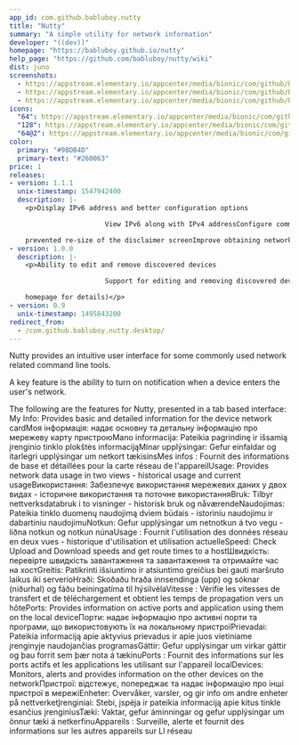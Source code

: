 ```yaml
---
app_id: com.github.babluboy.nutty
title: "Nutty"
summary: "A simple utility for network information"
developer: "((dev))"
homepage: "https://babluboy.github.io/nutty"
help_page: "https://github.com/babluboy/nutty/wiki"
dist: juno
screenshots:
  - https://appstream.elementary.io/appcenter/media/bionic/com/github/babluboy.nutty/614E4FDE7514260E2CF305712261C8CB/screenshots/image-1_orig.png
  - https://appstream.elementary.io/appcenter/media/bionic/com/github/babluboy.nutty/614E4FDE7514260E2CF305712261C8CB/screenshots/image-2_orig.png
  - https://appstream.elementary.io/appcenter/media/bionic/com/github/babluboy.nutty/614E4FDE7514260E2CF305712261C8CB/screenshots/image-3_orig.png
icons:
  "64": https://appstream.elementary.io/appcenter/media/bionic/com/github/babluboy.nutty/614E4FDE7514260E2CF305712261C8CB/icons/64x64/com.github.babluboy.nutty_com.github.babluboy.nutty.png
  "128": https://appstream.elementary.io/appcenter/media/bionic/com/github/babluboy.nutty/614E4FDE7514260E2CF305712261C8CB/icons/128x128/com.github.babluboy.nutty_com.github.babluboy.nutty.png
  "64@2": https://appstream.elementary.io/appcenter/media/bionic/com/github/babluboy.nutty/614E4FDE7514260E2CF305712261C8CB/icons/64x64@2/com.github.babluboy.nutty_com.github.babluboy.nutty.png
color:
  primary: "#9BDB4D"
  primary-text: "#260063"
price: 1
releases:
- version: 1.1.1
  unix-timestamp: 1547942400
  description: |-
    <p>Display IPv6 address and better configuration options

                        View IPv6 along with IPv4 addressConfigure commands for non elementary OS distrosFix a bug which

    prevented re-size of the disclaimer screenImprove obtaining network details with use of ip command instead of the ifconfig one</p>
- version: 1.0.0
  description: |-
    <p>Ability to edit and remove discovered devices

                        Support for editing and removing discovered devicesA shiny new icon and brandingNew shortcuts (check

    homepage for details)</p>
- version: 0.9
  unix-timestamp: 1495843200
redirect_from:
  - /com.github.babluboy.nutty.desktop/
---
```


<p>Nutty provides an intuitive user interface for some commonly used network related command line tools.</p>
<p>A key feature is the ability to turn on notification when a device enters the user&apos;s network.</p>
<p>The following are the features for Nutty, presented in a tab based interface:
            My Info: Provides basic and detailed information for the device network cardМоя інформація: надає основну
та детальну інформацію про мережеву карту пристроюMano informacija: Pateikia pagrindinę ir išsamią įrenginio tinklo plokštės informacijąMínar upplýsingar: Gefur einfaldar og ítarlegri upplýsingar um netkort tækisinsMes infos : Fournit des informations de base et détaillées pour la carte réseau de l&apos;appareilUsage: Provides network data usage in two views - historical usage and current usageВикористання: Забезпечує використання мережевих даних у двох видах - історичне використання та поточне використанняBruk: Tilbyr nettverksdatabruk i to visninger - historisk bruk og nåværendeNaudojimas: Pateikia tinklo duomenų naudojimą dviem būdais - istoriniu naudojimu ir dabartiniu naudojimuNotkun: Gefur upplýsingar um netnotkun á tvo vegu - liðna notkun og notkun núnaUsage : Fournit l&apos;utilisation des données réseau en deux vues - historique d&apos;utilisation et utilisation actuelleSpeed: Check Upload and Download speeds and get route times to a hostШвидкість: перевірте швидкість завантаження та завантаження та отримайте час на хостGreitis: Patikrinti išsiuntimo ir atsiuntimo greičius bei gauti maršruto laikus iki serverioHraði: Skoðaðu hraða innsendinga (upp) og sóknar (niðurhal) og fáðu beiningatíma til hýsilvélaVitesse : Vérifie les vitesses de transfert et de téléchargement et obtient les temps de propagation vers un hôtePorts: Provides information on active ports and application using them on the local deviceПорти: надає інформацію про активні порти та програми, що використовують їх на локальному пристроїPrievadai: Pateikia informaciją apie aktyvius prievadus ir apie juos vietiniame įrenginyje naudojančias programasGáttir: Gefur upplýsingar um virkar gáttir og þau forrit sem þær nota á tækinuPorts : Fournit des informations sur les ports actifs et les applications les utilisant sur l&apos;appareil localDevices: Monitors, alerts and provides information on the other devices on the networkПристрої: відстежує, попереджає та надає інформацію про інші пристрої в мережіEnheter: Overvåker, varsler, og gir info om andre enheter på nettverketĮrenginiai: Stebi, įspėja ir pateikia informaciją apie kitus tinkle esančius įrenginiusTæki: Vaktar, gefur áminningar og gefur upplýsingar um önnur tæki á netkerfinuAppareils : Surveille, alerte et fournit des informations sur les autres appareils sur Ll réseau</p>
